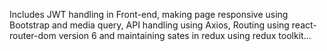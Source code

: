 Includes JWT handling in Front-end, making page responsive using Bootstrap and media query, API handling using Axios, Routing using react-router-dom version 6 and maintaining sates in redux using redux toolkit...